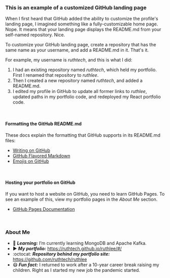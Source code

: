 ### This is an example of a customized GitHub landing page
When I first heard that GitHub added the ability to customize the profile's
landing page, I imagined something like a fully-customizable home page. Nope. 
It means that your landing page displays the README.md from your self-named 
repository. Nice.

To customize your GitHub landing page, create a repository that has the same name as your
username, and add a README.md in it. That's it. 

For example, my username is _ruthtech_, and this is what I did:
1. I had an existing repository named _ruthtech_, which held my portfolio. First I renamed that 
   repository to _ruthlee_.
2. Then I created a new repository named _ruthtech_, and added a README.md.
3. I edited my profile in GitHub to update all former links to _ruthlee_, updated paths
   in my portfolio code, and redeployed my React portfolio code. 

<br />

#### Formatting the GitHub README.md
These docs explain the formatting that GitHub supports in its README.md files: 
* [Writing on GitHub](https://docs.github.com/en/github/writing-on-github)
* [GitHub Flavored Markdown](https://guides.github.com/features/mastering-markdown/)  
* [Emojis on GitHub](https://github.com/ikatyang/emoji-cheat-sheet/blob/master/README.md)

<br />

#### Hosting your portfolio on GitHub  
If you want to host a website on GitHub, you need to learn GitHub Pages.
To see an example of this, view my portfolio pages in the _About Me_ section.
* [GitHub Pages Documentation](https://docs.github.com/en/pages/getting-started-with-github-pages/about-github-pages)

<br />

### About Me
- :book: **_Learning:_** I’m currently learning MongoDB and Apache Kafka.
- :arrow_forward: **_My portfolio:_** https://ruthtech.github.io/ruthlee/#/
- :octocat: **_Repository behind my portfolio site:_** https://github.com/ruthtech/ruthlee
- :mask: **_Fun fact:_** I returned to work after a 10-year career break raising my children.
  Right as I started my new job the pandemic started.  

 


